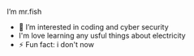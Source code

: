I’m mr.fish
- 👀 I’m interested in coding and cyber security
- I'm love learning any usful things about electricity 
- ⚡ Fun fact: i don't now

<!---
dommguy2/dommguy2 is a ✨ special ✨ repository because its `README.md` (this file) appears on your GitHub profile.
You can click the Preview link to take a look at your changes.
--->
